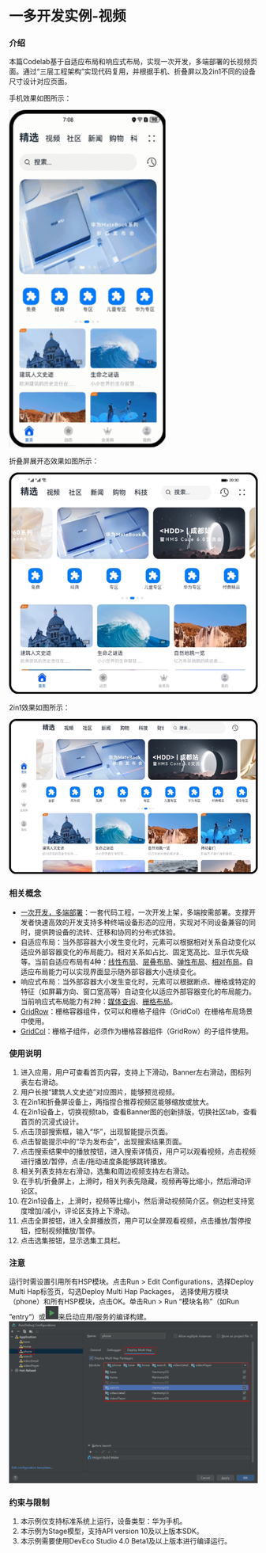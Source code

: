 # 一多开发实例-视频

### 介绍

本篇Codelab基于自适应布局和响应式布局，实现一次开发，多端部署的长视频页面。通过“三层工程架构”实现代码复用，并根据手机、折叠屏以及2in1不同的设备尺寸设计对应页面。

手机效果如图所示：

![](screenshots/device/homePage3.png)

折叠屏展开态效果如图所示：

![](screenshots/device/homePage1.png)

2in1效果如图所示：

![](screenshots/device/homePage2.png)

### 相关概念

- [一次开发，多端部署](https://developer.harmonyos.com/cn/docs/documentation/doc-guides/harmonyos-features-0000000000011907#section35241557442)：一套代码工程，一次开发上架，多端按需部署。支撑开发者快速高效的开发支持多种终端设备形态的应用，实现对不同设备兼容的同时，提供跨设备的流转、迁移和协同的分布式体验。
- 自适应布局：当外部容器大小发生变化时，元素可以根据相对关系自动变化以适应外部容器变化的布局能力。相对关系如占比、固定宽高比、显示优先级等。当前自适应布局有4种：[线性布局](https://developer.harmonyos.com/cn/docs/documentation/doc-guides-V3/arkts-layout-development-linear-0000001504125349-V3?catalogVersion=V3)、[层叠布局](https://developer.harmonyos.com/cn/docs/documentation/doc-guides-V3/arkts-layout-development-stack-layout-0000001454605342-V3?catalogVersion=V3)、[弹性布局](https://developer.harmonyos.com/cn/docs/documentation/doc-guides-V3/arkts-layout-development-flex-layout-0000001504525013-V3?catalogVersion=V3)、[相对布局](https://developer.harmonyos.com/cn/docs/documentation/doc-guides-V3/arkts-layout-development-relative-layout-0000001455042516-V3?catalogVersion=V3)。自适应布局能力可以实现界面显示随外部容器大小连续变化。
- 响应式布局：当外部容器大小发生变化时，元素可以根据断点、栅格或特定的特征（如屏幕方向、窗口宽高等）自动变化以适应外部容器变化的布局能力。当前响应式布局能力有2种：[媒体查询](https://developer.harmonyos.com/cn/docs/documentation/doc-guides-V3/arkts-layout-development-media-query-0000001454445606-V3?catalogVersion=V3)、[栅格布局](https://developer.harmonyos.com/cn/docs/documentation/doc-guides-V3/arkts-layout-development-grid-layout-0000001454765270-V3?catalogVersion=V3)。
- [GridRow](https://developer.harmonyos.com/cn/docs/documentation/doc-references-V3/ts-container-gridrow-0000001478181425-V3)：栅格容器组件，仅可以和栅格子组件（GridCol）在栅格布局场景中使用。
- [GridCol](https://developer.harmonyos.com/cn/docs/documentation/doc-references-V3/ts-container-gridcol-0000001427744832-V3)：栅格子组件，必须作为栅格容器组件（GridRow）的子组件使用。

### 使用说明

1. 进入应用，用户可查看首页内容，支持上下滑动，Banner左右滑动，图标列表左右滑动。
2. 用户长按“建筑人文史迹”对应图片，能够预览视频。
3. 在2in1和折叠屏设备上，两指捏合推荐视频区能够缩放或放大。
4. 在2in1设备上，切换视频tab，查看Banner图的创新排版，切换社区tab，查看首页的沉浸式设计。
5. 点击顶部搜索框，输入“华”，出现智能提示页面。
6. 点击智能提示中的“华为发布会”，出现搜索结果页面。
7. 点击搜索结果中的播放按钮，进入搜索详情页，用户可以观看视频，点击视频进行播放/暂停，点击/拖动进度条能够跳转播放。
8. 相关列表支持左右滑动，选集和周边视频支持左右滑动。
9. 在手机/折叠屏上，上滑时，相关列表先隐藏，视频再等比缩小，然后滑动评论区。
10. 在2in1设备上，上滑时，视频等比缩小，然后滑动视频简介区。侧边栏支持宽度增加/减小，评论区支持上下滑动。
11. 点击全屏按钮，进入全屏播放页，用户可以全屏观看视频，点击播放/暂停按钮，控制视频播放/暂停。
12. 点击选集按钮，显示选集工具栏。

### 注意
运行时需设置引用所有HSP模块。点击Run > Edit Configurations，选择Deploy Multi Hap标签页，勾选Deploy Multi Hap Packages， 选择使用方模块（phone）和所有HSP模块，点击OK。单击Run > Run “模块名称”（如Run ”entry“）或![](screenshots/device/run.PNG)来启动应用/服务的编译构建。
![](screenshots/device/config.PNG)

### 约束与限制

1. 本示例仅支持标准系统上运行，设备类型：华为手机。
2. 本示例为Stage模型，支持API version 10及以上版本SDK。
3. 本示例需要使用DevEco Studio 4.0 Beta1及以上版本进行编译运行。